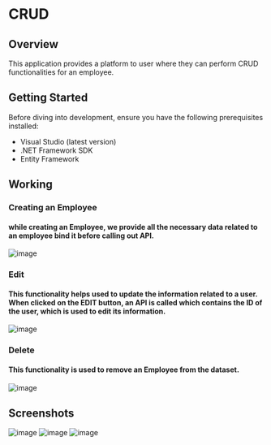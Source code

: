 # CRUD 

## Overview

This application provides a platform to user where they can perform CRUD functionalities for an employee.

## Getting Started

Before diving into development, ensure you have the following prerequisites installed:

- Visual Studio (latest version)
- .NET Framework SDK
- Entity Framework

## Working

### Creating an Employee
#### while creating an Employee, we provide all the necessary data related to an employee bind it before calling out API.
![image](https://github.com/error16/CRUD/assets/56329650/93df097e-44d0-418c-bd35-8dc65cd2b3ed)

### Edit 
#### This functionality helps used to update the information related to a user. When clicked on the EDIT button, an API is called which contains the ID of the user, which is used to edit its information.
![image](https://github.com/error16/CRUD/assets/56329650/45717b4e-631a-4865-8a20-b64e195aca36)

### Delete
#### This functionality is used to remove an Employee from the dataset.
![image](https://github.com/error16/CRUD/assets/56329650/b477b3d9-3aa7-4656-afbc-c687b9b1e9f2)


## Screenshots
![image](https://github.com/error16/CRUD/assets/56329650/d8ed7aee-63dd-4069-9ab7-f329308f3c8b)
![image](https://github.com/error16/CRUD/assets/56329650/b48d32a0-ba14-47fd-8b37-a9c96d55e7ba)
![image](https://github.com/error16/CRUD/assets/56329650/ab031457-5d98-4b7d-bc41-bc71a74139dd)








